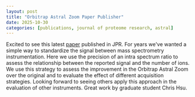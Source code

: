 ```yaml
---
layout: post
title: "Orbitrap Astral Zoom Paper Publisher"
date: 2025-10-30
categories: [publications, journal of proteome research, astral]
---
```


Excited to see this latest [paper](https://pubs.acs.org/doi/10.1021/acs.jproteome.5c00593) published in JPR. For years we've wanted a simple way to standardize the signal between mass spectrometry instrumentation. Here we use the precision of an intra spectrum ratio to assess the relationship between the reported signal and the number of ions. We use this strategy to assess the improvement in the Orbitrap Astral Zoom over the original and to evaluate the effect of different acquisition strategies. Looking forward to seeing others apply this approach in the evaluation of other instruments. Great work by graduate student Chris Hsu.